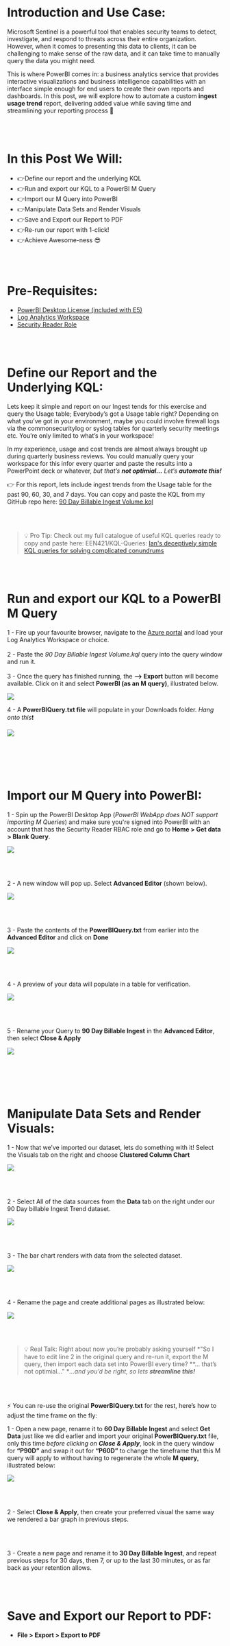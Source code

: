 <br/><br/>

# Introduction and Use Case: 
Microsoft Sentinel is a powerful tool that enables security teams to detect, investigate, and respond to threats across their entire organization. However, when it comes to presenting this data to clients, it can be challenging to make sense of the raw data, and it can take time to manually query the data you might need.

This is where PowerBI comes in: a business analytics service that provides interactive visualizations and business intelligence capabilities with an interface simple enough for end users to create their own reports and dashboards. In this post, we will explore how to automate a custom **ingest usage trend** report, delivering added value while saving time and streamlining your reporting process &#129297; 

<br/><br/>

# In this Post We Will:
- &#128073;Define our report and the underlying KQL
- &#128073;Run and export our KQL to a PowerBI M Query
- &#128073;Import our M Query into PowerBI
- &#128073;Manipulate Data Sets and Render Visuals
- &#128073;Save and Export our Report to PDF
- &#128073;Re-run our report with 1-click!
- &#128073;Achieve Awesome-ness 😎

<br/><br/>

# Pre-Requisites:

- [PowerBI Desktop License (included with E5)](https://powerbi.microsoft.com/en-us/pricing/)
-	[Log Analytics Workspace](https://learn.microsoft.com/en-us/azure/azure-monitor/logs/quick-create-workspace?tabs=azure-portal)
-	[Security Reader Role](https://learn.microsoft.com/en-us/azure/role-based-access-control/built-in-roles)

<br/><br/>

# Define our Report and the Underlying KQL:
Lets keep it simple and report on our Ingest tends for this exercise and query the Usage table; Everybody’s got a Usage table right? Depending on what you’ve got in your environment, maybe you could involve firewall logs via the commonsecuritylog or syslog tables for quarterly security meetings etc. You’re only limited to what’s in your workspace!

In my experience, usage and cost trends are almost always brought up during quarterly business reviews. You could manually query your workspace for this infor every quarter and paste the results into a PowerPoint deck or whatever, *but that’s **not optimial...** Let’s **automate this!***

&#128073; For this report, lets include ingest trends from the Usage table for the past 90, 60, 30, and 7 days. You can copy and paste the KQL from my GitHub repo here: [90 Day Billable Ingest Volume.kql](https://github.com/EEN421/KQL-Queries/tree/Main)

<br/><br/>

 > &#128161; Pro Tip:
  Check out my full catalogue of useful KQL queries ready to copy and paste here: EEN421/KQL-Queries: [Ian's deceptively simple KQL queries for solving complicated conundrums](https://github.com/EEN421/KQL-Queries/tree/Main)
 
 <br/><br/>

# Run and export our KQL to a PowerBI M Query

1 -	Fire up your favourite browser, navigate to the [Azure portal](https://portal.azure.com) and load your Log Analytics Workspace or choice. <br/><br/>
2 -	Paste the *90 Day Billable Ingest Volume.kql* query into the query window and run it. <br/><br/>
3 -	Once the query has finished running, the **--> Export** button will become available. Click on it and select **PowerBI (as an M query)**, illustrated below.

![](/assets/img/PowerBI%20Reports/1.png)


4 -	A **PowerBIQuery.txt file** will populate in your Downloads folder. *Hang onto this*&#10071;
  
![](/assets/img/PowerBI%20Reports/2.png)

<br/><br/><br/><br/>

# Import our M Query into PowerBI:

1 -	Spin up the PowerBI Desktop App (*PowerBI WebApp does NOT support importing M Queries*) and make sure you're signed into PowerBI with an account that has the Security Reader RBAC role and go to **Home > Get data > Blank Query**.

![](/assets/img/PowerBI%20Reports/3.png)


<br/><br/>

2 -	A new window will pop up. Select **Advanced Editor** (shown below).

![](/assets/img/PowerBI%20Reports/4.png)
 
<br/><br/>

3 -	Paste the contents of the **PowerBIQuery.txt** from earlier into the **Advanced Editor** and click on **Done**

![](/assets/img/PowerBI%20Reports/5.png)
 
<br/><br/>

4 -	A preview of your data will populate in a table for verification.

![](/assets/img/PowerBI%20Reports/6.png)
 
<br/><br/>

5 -	Rename your Query to **90 Day Billable Ingest** in the **Advanced Editor**, then select **Close & Apply**

![](/assets/img/PowerBI%20Reports/7.png)

<br/><br/><br/><br/> 

# Manipulate Data Sets and Render Visuals:

1 -	Now that we’ve imported our dataset, lets do something with it! Select the Visuals tab on the right and choose **Clustered Column Chart**

![](/assets/img/PowerBI%20Reports/9.png)

<br/><br/>

2 -	Select All of the data sources from the **Data** tab on the right under our 90 Day billable Ingest Trend dataset.

![](/assets/img/PowerBI%20Reports/10.png)

<br/><br/>

3 -	The bar chart renders with data from the selected dataset.

![](/assets/img/PowerBI%20Reports/11.png)
 
<br/><br/>

4 -	Rename the page and create additional pages as illustrated below:

![](/assets/img/PowerBI%20Reports/12.png)
 
<br/><br/>

 > &#128161; Real Talk:
Right about now you’re probably asking yourself *"So I have to edit line 2 in the original query and re-run it, export the M query, then import each data set into PowerBI every time? **... that’s not optimial..." **…and you’d be right, so lets **streamline this!***



<br/><br/>

&#x26A1; You can re-use the original **PowerBIQuery.txt** for the rest, here’s how to adjust the time frame on the fly:

1 -	Open a new page, rename it to **60 Day Billable Ingest** and select **Get Data** just like we did earlier and import your original **PowerBIQuery.txt** file, only this time *before clicking on **Close & Apply***, look in the query window for **“P90D”** and swap it out for **“P60D”** to change the timeframe that this M query will apply to without having to regenerate the whole **M query**, illustrated below:
  
![](/assets/img/PowerBI%20Reports/13.png)

<br/><br/> 

2 -	Select **Close & Apply**, then create your preferred visual the same way we rendered a bar graph in previous steps. 

<br/><br/>

3 -	Create a new page and rename it to **30 Day Billable Ingest**, and repeat previous steps for 30 days, then 7, or up to the last 30 minutes, or as far back as your retention allows.

<br/><br/>

# Save and Export our Report to PDF:
-	**File > Export > Export to PDF**

<br/><br/>

# Re-run our report with 1-click!
-	Save your PowerBI report to easily generate again next quarter. As long as you're signed into PowerBI with an account that has sufficient privileges to read from your workspace next quarter, that's all there is to it! 

<br/><br/>

# Achieve Awesome-ness
In my experience, 90, 60, and 30 day trends tend to lend themselves pretty well to Quarterly Business Reviews and deliver added value. *What sort of reports will **YOU** automate?* 

<br/><br/>

# In this Post We:
- &#128073;Defined our report and the underlying KQL
- &#128073;Ran and exported our KQL to a PowerBI M Query
- &#128073;Imported our M Query into PowerBI
- &#128073;Manipulated Data Sets and Rendered Visuals
- &#128073;Saved and Exported our Report to PDF
- &#128073;Re-ran our report with 1-click!
- &#128073;Achieved a State of Awesome-ness 😎

<br/><br/>

# References & Resources:
- [Role Based Access Control (RBAC) Roles](https://learn.microsoft.com/en-us/azure/role-based-access-control/built-in-roles)
- [PowerBI Licensing/Pricing](https://powerbi.microsoft.com/en-us/pricing/)
-	[Create a Log Analytics Workspace](https://learn.microsoft.com/en-us/azure/azure-monitor/logs/quick-create-workspace?tabs=azure-portal)
-	[90 Day Billable Ingest Volume.kql](https://github.com/EEN421/KQL-Queries/tree/Main)
-	[Ian Hanley's deceptively simple KQL queries](https://github.com/EEN421/KQL-Queries/tree/Main)
-	[Azure Portal](https://portal.azure.com/)



